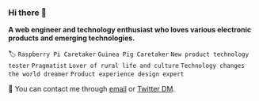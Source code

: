 ### Hi there 👋

**A web engineer and technology enthusiast who loves various electronic products and emerging technologies.** 

🏷️ `Raspberry Pi Caretaker` `Guinea Pig Caretaker` `New product technology tester` `Pragmatist` `Lover of rural life and culture` `Technology changes the world dreamer` `Product experience design expert` 

📮 You can contact me through [email](mailto:i@ice.gs) or [Twitter DM](https://twitter.com/iGGICE).
